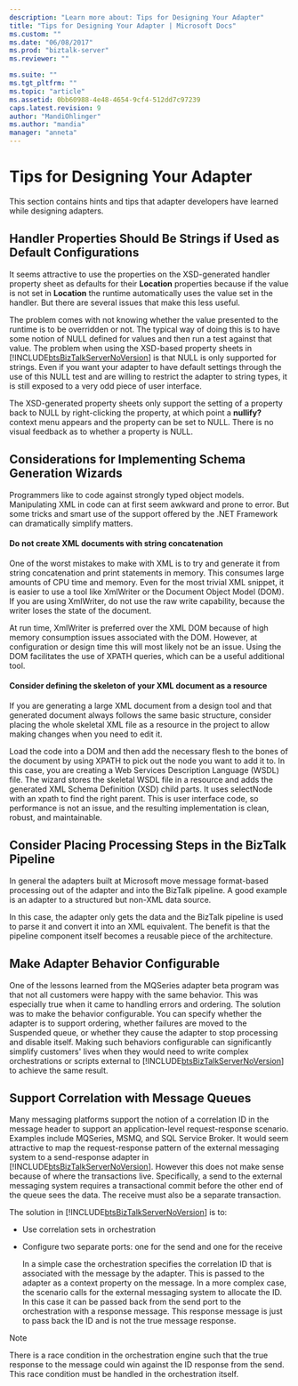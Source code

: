 ```yaml
---
description: "Learn more about: Tips for Designing Your Adapter"
title: "Tips for Designing Your Adapter | Microsoft Docs"
ms.custom: ""
ms.date: "06/08/2017"
ms.prod: "biztalk-server"
ms.reviewer: ""

ms.suite: ""
ms.tgt_pltfrm: ""
ms.topic: "article"
ms.assetid: 0bb60988-4e48-4654-9cf4-512dd7c97239
caps.latest.revision: 9
author: "MandiOhlinger"
ms.author: "mandia"
manager: "anneta"
---
```

# Tips for Designing Your Adapter
This section contains hints and tips that adapter developers have learned while designing adapters.  
  
## Handler Properties Should Be Strings if Used as Default Configurations  
 It seems attractive to use the properties on the XSD-generated handler property sheet as defaults for their **Location** properties because if the value is not set in **Location** the runtime automatically uses the value set in the handler. But there are several issues that make this less useful.  
  
 The problem comes with not knowing whether the value presented to the runtime is to be overridden or not. The typical way of doing this is to have some notion of NULL defined for values and then run a test against that value. The problem when using the XSD-based property sheets in [!INCLUDE[btsBizTalkServerNoVersion](../includes/btsbiztalkservernoversion-md.md)] is that NULL is only supported for strings. Even if you want your adapter to have default settings through the use of this NULL test and are willing to restrict the adapter to string types, it is still exposed to a very odd piece of user interface.  
  
 The XSD-generated property sheets only support the setting of a property back to NULL by right-clicking the property, at which point a **nullify?** context menu appears and the property can be set to NULL. There is no visual feedback as to whether a property is NULL.  
  
## Considerations for Implementing Schema Generation Wizards  
 Programmers like to code against strongly typed object models. Manipulating XML in code can at first seem awkward and prone to error. But some tricks and smart use of the support offered by the .NET Framework can dramatically simplify matters.  
  
#### Do not create XML documents with string concatenation  
 One of the worst mistakes to make with XML is to try and generate it from string concatenation and print statements in memory. This consumes large amounts of CPU time and memory. Even for the most trivial XML snippet, it is easier to use a tool like XmlWriter or the Document Object Model (DOM). If you are using XmlWriter, do not use the raw write capability, because the writer loses the state of the document.  
  
 At run time, XmlWriter is preferred over the XML DOM because of high memory consumption issues associated with the DOM. However, at configuration or design time this will most likely not be an issue. Using the DOM facilitates the use of XPATH queries, which can be a useful additional tool.  
  
#### Consider defining the skeleton of your XML document as a resource  
 If you are generating a large XML document from a design tool and that generated document always follows the same basic structure, consider placing the whole skeletal XML file as a resource in the project to allow making changes when you need to edit it.  
  
 Load the code into a DOM and then add the necessary flesh to the bones of the document by using XPATH to pick out the node you want to add it to. In this case, you are creating a Web Services Description Language (WSDL) file. The wizard stores the skeletal WSDL file in a resource and adds the generated XML Schema Definition (XSD) child parts. It uses selectNode with an xpath to find the right parent. This is user interface code, so performance is not an issue, and the resulting implementation is clean, robust, and maintainable.  
  
## Consider Placing Processing Steps in the BizTalk Pipeline  
 In general the adapters built at Microsoft move message format-based processing out of the adapter and into the BizTalk pipeline. A good example is an adapter to a structured but non-XML data source.  
  
 In this case, the adapter only gets the data and the BizTalk pipeline is used to parse it and convert it into an XML equivalent. The benefit is that the pipeline component itself becomes a reusable piece of the architecture.  
  
## Make Adapter Behavior Configurable  
 One of the lessons learned from the MQSeries adapter beta program was that not all customers were happy with the same behavior. This was especially true when it came to handling errors and ordering. The solution was to make the behavior configurable. You can specify whether the adapter is to support ordering, whether failures are moved to the Suspended queue, or whether they cause the adapter to stop processing and disable itself. Making such behaviors configurable can significantly simplify customers' lives when they would need to write complex orchestrations or scripts external to [!INCLUDE[btsBizTalkServerNoVersion](../includes/btsbiztalkservernoversion-md.md)] to achieve the same result.  
  
## Support Correlation with Message Queues  
 Many messaging platforms support the notion of a correlation ID in the message header to support an application-level request-response scenario. Examples include MQSeries, MSMQ, and SQL Service Broker. It would seem attractive to map the request-response pattern of the external messaging system to a send-response adapter in [!INCLUDE[btsBizTalkServerNoVersion](../includes/btsbiztalkservernoversion-md.md)]. However this does not make sense because of where the transactions live. Specifically, a send to the external messaging system requires a transactional commit before the other end of the queue sees the data. The receive must also be a separate transaction.  
  
 The solution in [!INCLUDE[btsBizTalkServerNoVersion](../includes/btsbiztalkservernoversion-md.md)] is to:  
  
- Use correlation sets in orchestration  
  
- Configure two separate ports: one for the send and one for the receive  
  
  In a simple case the orchestration specifies the correlation ID that is associated with the message by the adapter. This is passed to the adapter as a context property on the message. In a more complex case, the scenario calls for the external messaging system to allocate the ID. In this case it can be passed back from the send port to the orchestration with a response message. This response message is just to pass back the ID and is not the true message response.  
  
> [!NOTE]
>  There is a race condition in the orchestration engine such that the true response to the message could win against the ID response from the send. This race condition must be handled in the orchestration itself.
